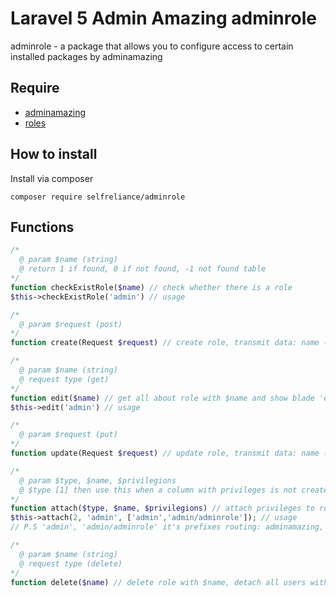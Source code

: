# Laravel 5 Admin Amazing adminrole
adminrole - a package that allows you to configure access to certain installed packages by adminamazing

## Require

- [adminamazing](https://github.com/selfrelianceme/adminamazing)
- [roles](https://github.com/selfrelianceme/fixroles)

## How to install

Install via composer
```
composer require selfreliance/adminrole
```

## Functions

```php
/*
  @ param $name (string)
  @ return 1 if found, 0 if not found, -1 not found table
*/
function checkExistRole($name) // check whether there is a role
$this->checkExistRole('admin') // usage

/*
  @ param $request (post)
*/
function create(Request $request) // create role, transmit data: name (required && more 2 symbol)

/*
  @ param $name (string)
  @ request type (get)
*/
function edit($name) // get all about role with $name and show blade 'edit'
$this->edit('admin') // usage

/*
  @ param $request (put)
*/
function update(Request $request) // update role, transmit data: name (required && more 2 symbol)

/*
  @ param $type, $name, $privilegions
  @ $type [1] then use this when a column with privileges is not created or [2] then created
*/
function attach($type, $name, $privilegions) // attach privileges to role
$this->attach(2, 'admin', ['admin','admin/adminrole']); // usage
// P.S 'admin', 'admin/adminrole' it's prefixes routing: adminamazing, adminrole

/*
  @ param $name (string)
  @ request type (delete)
*/
function delete($name) // delete role with $name, detach all users with this role
```
